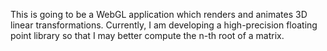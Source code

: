 This is going to be a WebGL application which renders and animates 3D linear transformations. Currently, I am developing a high-precision floating point library so that I may better compute the n-th root of a matrix.